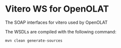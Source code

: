 # Vitero WS for OpenOLAT

The SOAP interfaces for vitero used by OpenOLAT

The WSDLs are compiled with the following command:

```bash
mvn clean generate-sources
```
